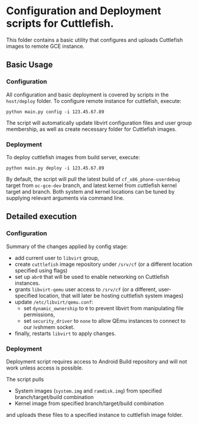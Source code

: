 # Configuration and Deployment scripts for Cuttlefish.

This folder contains a basic utility that configures and uploads Cuttlefish
images to remote GCE instance.

## Basic Usage

### Configuration

All configuration and basic deployment is covered by scripts in the
`host/deploy` folder. To configure remote instance for cuttlefish, execute:

```
python main.py config -i 123.45.67.89
```

The script will automatically update libvirt configuration files and user group
membership, as well as create necessary folder for Cuttlefish images.

### Deployment

To deploy cuttlefish images from build server, execute:

```
python main.py deploy -i 123.45.67.89
```

By default, the script will pull the latest build of `cf_x86_phone-userdebug`
target from `oc-gce-dev` branch, and latest kernel from cuttlefish kernel
target and branch. Both system and kernel locations can be tuned by supplying
relevant arguments via command line.

## Detailed execution

### Configuration

Summary of the changes applied by config stage:

* add current user to `libvirt` group,
* create `cuttlefish` image repository under `/srv/cf` (or a different location
  specified using flags)
* set up `abr0` that will be used to enable networking on Cuttlefish
  instances.
* grants `libvirt-qemu` user access to `/srv/cf` (or a different, user-specified
  location, that will later be hosting cuttlefish system images)
* update `/etc/libvirt/qemu.conf`:
  * set `dynamic_ownership` to `0` to prevent libvirt from manipulating file
    permissions,
  * set `security_driver` to `none` to allow QEmu instances to connect to our
    ivshmem socket.
* finally, restarts `libvirt` to apply changes.

### Deployment

Deployment script requires access to Android Build repository and will not work
unless access is possible.

The script pulls

* System images (`system.img` and `ramdisk.img`) from specified
  branch/target/build combination
* Kernel image from specified branch/target/build combination

and uploads these files to a specified instance to cuttlefish image folder.
